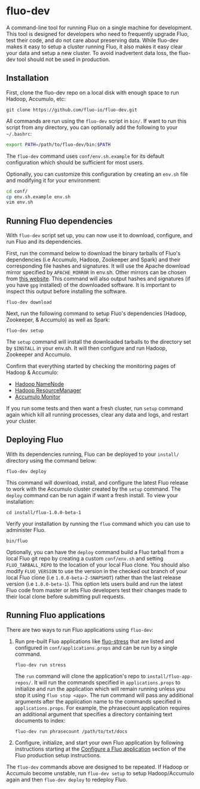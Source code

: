 fluo-dev
========

A command-line tool for running Fluo on a single machine for development.  This tool is designed for 
developers who need to frequently upgrade Fluo, test their code, and do not care about preserving 
data.  While fluo-dev makes it easy to setup a cluster running Fluo, it also makes it easy clear 
your data and setup a new cluster.  To avoid inadvertent data loss, the fluo-dev tool should not 
be used in production. 

Installation
------------

First, clone the fluo-dev repo on a local disk with enough space to run Hadoop, Accumulo, etc:

    git clone https://github.com/fluo-io/fluo-dev.git

All commands are run using the `fluo-dev` script in `bin/`.  If want to run this script from 
any directory, you can optionally add the following to your `~/.bashrc`:

```bash
export PATH=/path/to/fluo-dev/bin:$PATH
```

The `fluo-dev` command uses `conf/env.sh.example` for its default configuration which should
be sufficient for most users.

Optionally, you can customize this configuration by creating an `env.sh` file and modifying it
for your environment:

```bash
cd conf/
cp env.sh.example env.sh
vim env.sh
```

Running Fluo dependencies
-------------------------

With `fluo-dev` script set up, you can now use it to download, configure, and run Fluo and 
its dependencies.

First, run the command below to download the binary tarballs of Fluo's dependencies (i.e Accumulo, Hadoop, 
Zookeeper and Spark) and their corresponding file hashes and signatures. It will use the Apache download 
mirror specified by `APACHE_MIRROR` in env.sh.  Other mirrors can be chosen from [this website][1].
This command will also output hashes and signatures (if you have `gpg` installed) of the downloaded
software. It is important to inspect this output before installing the software.

    fluo-dev download

Next, run the following command to setup Fluo's dependencies (Hadoop, Zookeeper, & Accumulo) as
well as Spark:

    fluo-dev setup

The `setup` command will install the downloaded tarballs to the directory set by `$INSTALL` in
your env.sh.  It will then configure and run Hadoop, Zookeeper and Accumulo.  

Confirm that everything started by checking the monitoring pages of Hadoop & Accumulo:
 * [Hadoop NameNode](http://localhost:50070/)
 * [Hadoop ResourceManager](http://localhost:8088/)
 * [Accumulo Monitor](http://localhost:50095/)

If you run some tests and then want a fresh cluster, run `setup` command again which kill all
running processes, clear any data and logs, and restart your cluster.

Deploying Fluo
--------------

With its dependencies running, Fluo can be deployed to your `install/` directory using the command below:

    fluo-dev deploy

This command will download, install, and configure the latest Fluo release to work with the Accumulo cluster
created by the `setup` command.  The `deploy` command can be run again if want a fresh install.  To view 
your installation:

    cd install/fluo-1.0.0-beta-1

Verify your installation by running the `fluo` command which you can use to administer Fluo.

    bin/fluo

Optionally, you can have the `deploy` command build a Fluo tarball from a local Fluo git repo by creating
a custom `conf/env.sh` and setting `FLUO_TARBALL_REPO` to the location of your local Fluo clone.  You should 
also modify `FLUO_VERSION` to use the version in the checked out branch of your local Fluo clone
(i.e `1.0.0-beta-2-SNAPSHOT`) rather than the last release version (i.e `1.0.0-beta-1`).  This option 
lets users build and run the latest Fluo code from master or lets Fluo developers test their changes made to
their local clone before submitting pull requests.

Running Fluo applications
-------------------------

There are two ways to run Fluo applications using `fluo-dev`:

1. Run pre-built Fluo applications like [fluo-stress] that are listed and configured 
   in `conf/applications.props` and can be run by a single command.

    ```
    fluo-dev run stress
    ```

   The `run` command will clone the application's repo to `install/fluo-app-repos/`.  It will
   run the commands specified in `applications.props` to initialize and run the application 
   which will remain running unless you stop it using `fluo stop <app>`.  The run command will
   pass any additional arguments after the application name to the commands specified in 
   `applications.props`.  For example, the phrasecount application requires an additional
   argument that specifies a directory containing text documents to index:

    ```
    fluo-dev run phrasecount /path/to/txt/docs
    ```

2. Configure, initialize, and start your own Fluo application by following instructions starting at
   the [Configure a Fluo application][2] section of the Fluo production setup instructions.

The `fluo-dev` commands above are designed to be repeated.  If Hadoop or Accumulo become unstable, run
`fluo-dev setup` to setup Hadoop/Accumulo again and then `fluo-dev deploy` to redeploy Fluo.

[1]: http://www.apache.org/dyn/closer.cgi
[2]: https://github.com/fluo-io/fluo/blob/master/docs/prod-fluo-setup.md#configure-a-fluo-application
[fluo-stress]: https://github.com/fluo-io/fluo-stress
